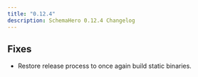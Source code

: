 ```yaml
---
title: "0.12.4"
description: SchemaHero 0.12.4 Changelog
---
```



## Fixes

- Restore release process to once again build static binaries.
